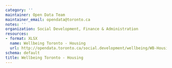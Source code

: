```yaml
---
category: ''
maintainer: Open Data Team
maintainer_email: opendata@toronto.ca
notes: ''
organization: Social Development, Finance & Administration
resources:
- format: XLSX
  name: Wellbeing Toronto - Housing
  url: http://opendata.toronto.ca/social.development/wellbeing/WB-Housing.xlsx
schema: default
title: Wellbeing Toronto - Housing
---
```

